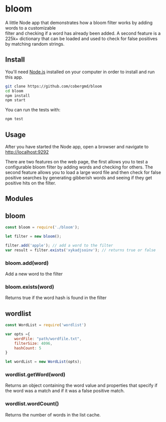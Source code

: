 bloom
=====

A little Node app that demonstrates how a bloom filter works by adding words to a customizable  
filter and checking if a word has already been added.  A second feature is a 225k+ dictionary that 
can be loaded and used to check for false positives by matching random strings.  

Install
-------

You'll need [Node.js](https://nodejs.org) installed on your computer in order to install and run this app.

```sh
git clone https://github.com/cobergmd/bloom
cd bloom
npm install
npm start 
```

You can run the tests with:
```sh
npm test
```

Usage
-----  

After you have started the Node app, open a browser and navigate to [http://localhost:9292](http://localhost:9292)

There are two features on the web page, the first allows you to test a configurable bloom filter by adding 
words and checking for others.  The second feature allows you to load a large word file and then check for 
false positive searches by generating gibberish words and seeing if they get positive hits on the filter.

Modules
-------

## bloom

```javascript
const bloom = require('./bloom');

let filter = new bloom();

filter.add('apple'); // add a word to the filter
var result = filter.exists('xykadjsoinv'); // returns true or false
```

### bloom.add(word)

Add a new word to the filter

### bloom.exists(word)

Returns true if the word hash is found in the filter  

## wordlist

```javascript
const WordList = require('wordlist')

var opts ={
    wordFile: "path/wordfile.txt",
    filterSize: 4096,
    hashCount: 5
}

let wordList = new WordList(opts);
```

### wordlist.getWord(word)

Returns an object containing the word value and properties that specify if the word
was a match and if it was a false positive match.

### wordlist.wordCount()

Returns the number of words in the list cache.
